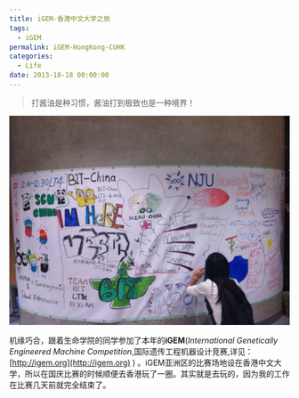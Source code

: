 ```yaml
---
title: iGEM-香港中文大学之旅
tags:
  - iGEM
permalink: iGEM-HongKong-CUHK
categories:
  - Life
date: 2013-10-18 00:00:00
---
```



> 打酱油是种习惯，酱油打到极致也是一种境界！

![iGEM](/images/igem.JPG)

机缘巧合，跟着生命学院的同学参加了本年的**iGEM**(*International Genetically Engineered Machine Competition*,国际遗传工程机器设计竞赛,详见：[http://igem.org](http://igem.org) ) 。iGEM亚洲区的比赛场地设在香港中文大学，所以在国庆比赛的时候顺便去香港玩了一圈。其实就是去玩的，因为我的工作在比赛几天前就完全结束了。

